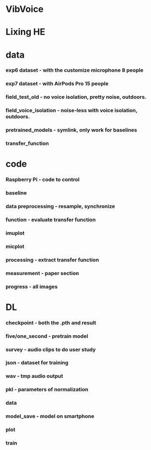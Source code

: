 # VibVoice 
# Lixing HE
# data
### exp6 dataset - with the customize microphone 8 people
### exp7 dataset - with AirPods Pro 15 people
### field_test_old - no voice isolation, pretty noise, outdoors.
### field_voice_isolation - noise-less with voice isolation, outdoors.
### pretrained_models - symlink, only work for baselines
### transfer_function 
# code
### Raspberry Pi - code to control
### baseline
### data preprocessing - resample, synchronize
### function - evaluate transfer function
### imuplot 
### micplot
### processing - extract transfer function
### measurement - paper section
### progress - all images


# DL
### checkpoint - both the .pth and result
### five/one_second - pretrain model
### survey - audio clips to do user study
### json - dataset for training
### wav - tmp audio output
### pkl - parameters of normalization 
### data
### model_save - model on smartphone 
### plot 
### train
